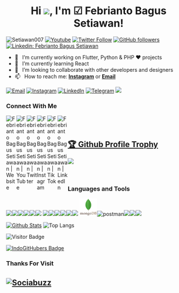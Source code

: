 <h1 align="center"> Hi <img src="https://tva1.sinaimg.cn/large/e6c9d24egy1h1571l0uucg205k05egri.gif" width="32">, I'm ☑ Febrianto Bagus Setiawan!</a></img></h1>

![Setiawan007](https://cardivo.vercel.app/api?name=Febrianto%20Bagus%20Setiawan&description=a.k.a.%20Setiawan007%20|%20Indonesian%20Developers&image=https://avatars.githubusercontent.com/u/33013375?v=4&backgroundColor=%23ecf0f1)
[![Youtube](https://img.shields.io/static/v1?label=Setiawan007&message=Subscribe&logo=YouTube&color=FF0000&style=for-the-badge)][youtube]
[![Twitter Follow](https://img.shields.io/twitter/follow/IdSetiawan007?color=1DA1F2&label=Followers&logo=twitter&style=for-the-badge)][twitter]
[![GitHub followers](https://img.shields.io/github/followers/Setiawan007?logo=GitHub&style=for-the-badge)][github]
[![Linkedin: Febrianto Bagus Setiawan](https://img.shields.io/badge/-CONNECT-blue?style=for-the-badge&logo=Linkedin&link=https://www.linkedin.com/in/setiawan007/)][linkedin]

- 🔭 &ensp;I’m currently working on Flutter, Python & PHP ❤️ projects
- 🌱 &ensp;I’m currently learning React 
- 👯 &ensp;I’m looking to collaborate with other developers and designers
- 📫 &ensp;How to reach me: [**Instagram**][instagram] or [**Email**][email] <br />
<p align="">
  <a href="mailto:febriantobagussetiawan@gmail.com" target="_blank"><img src="https://img.shields.io/badge/-Gmail-c14438?style=flat-square&logo=Gmail&logoColor=white" alt="Email"></a>
  <a href="https://instagram.com/setiawan.007" target="_blank"><img src="https://img.shields.io/badge/-Instagram-e4405f?style=flat-square&logo=instagram&logoColor=white" alt="Instagram"></a>
  <a href="https://www.linkedin.com/in/setiawan007/" target="_blank"><img src="https://img.shields.io/badge/LinkedIn-%230077B5.svg?&style=flat-square&logo=linkedin&logoColor=white" alt="LinkedIn"></a>
  <a href="https://t.me/kiosgameku" target="_blank"><img src="https://img.shields.io/badge/-Telegram-2ca5e0?style=flat-square&logo=telegram" alt="Telegram"></a>
  <a href="https://wa.me/6289681210290)](https://wa.me/6289681210290">
    <img src="https://img.shields.io/badge/-wa-green?style=flat-square&logo=Whatsapp&logoColor=white">
  </a>
</p>

### Connect With Me

[<img align="left" alt="Febrianto Bagus Setiawan | Website" width="28px" src="https://www.freepnglogos.com/uploads/logo-website-png/logo-website-website-logo-png-transparent-background-background-15.png" />][website]
[<img align="left" alt="Febrianto Bagus Setiawan | YouTube" width="28px" src="https://upload.wikimedia.org/wikipedia/commons/thumb/0/09/YouTube_full-color_icon_%282017%29.svg/640px-YouTube_full-color_icon_%282017%29.svg.png" />][youtube]
[<img align="left" alt="Febrianto Bagus Setiawan | Twitter" width="28px" src="https://help.twitter.com/content/dam/help-twitter/brand/logo.png" />][twitter]
[<img align="left" alt="Febrianto Bagus Setiawan | Instagram" width="28px" src="https://upload.wikimedia.org/wikipedia/commons/9/95/Instagram_logo_2022.svg" />][instagram]
[<img align="left" alt="Febrianto Bagus Setiawan | TikTok" width="28px" src="https://cdn.pixabay.com/photo/2021/01/30/06/42/tiktok-5962992_960_720.png" />][tiktok]
[<img align="left" alt="Febrianto Bagus Setiawan | LinkedIn" width="28px" src="https://cdn-icons-png.flaticon.com/512/174/174857.png" />][linkedin]

<br /> <br/>
<a href="https://github.com/ryo-ma/github-profile-trophy"><h2>🏆 Github Profile Trophy</h2></a>
<a href="https://github.com/ryo-ma/github-profile-trophy">
  <img width=800 src="https://github-profile-trophy.vercel.app/?username=Setiawan007&rank=-C,-B&column=8&theme=monokai&no-frame=true"/>
</a>


<br />

### Languages and Tools

<img src="https://img.icons8.com/color/48/000000/c-plus-plus-logo.png"/><img src="https://img.icons8.com/color/48/000000/javascript.png"/><img src="https://img.icons8.com/color/48/000000/dart.png"/><img src="https://img.icons8.com/color/48/000000/flutter.png"/><img src="https://img.icons8.com/color/48/000000/python.png"/><img src="https://img.icons8.com/color/48/000000/html-5.png"/> <img src="https://img.icons8.com/color/48/000000/css3.png"/><img src="https://img.icons8.com/color/48/000000/php.png"/><img src="https://img.icons8.com/color/48/000000/nodejs.png"/><img src="https://img.icons8.com/color/48/000000/firebase.png"/><img src="https://img.icons8.com/color/48/000000/google-cloud.png"/><img src="https://img.icons8.com/fluent/50/000000/mysql-logo.png"/>
<img src="https://raw.githubusercontent.com/devicons/devicon/master/icons/mongodb/mongodb-original-wordmark.svg" alt="mongodb" width="48" height="48"/><img src="https://www.vectorlogo.zone/logos/getpostman/getpostman-icon.svg" alt="postman" width="45" height="45"/><img src="https://img.icons8.com/color/48/000000/figma--v1.png"/><img src="https://img.icons8.com/color/48/000000/visual-studio-code-2019.png"/><img src="https://img.icons8.com/color/48/000000/xcode.png"/>





[![Github Stats](https://github-readme-stats.vercel.app/api?username=Setiawan007&theme=light&show_icons=true)](https://github.com/Setiawan007)
![Top Langs](https://github-readme-stats.vercel.app/api/top-langs/?username=Setiawan007&hide=TeX&layout=compact&theme=light)

![Visitor Badge](https://visitor-badge.laobi.icu/badge?page_id=Setiawan007)

<a href="https://indogithubers.vercel.app/">
   <img src="https://indogithubers-badge.vercel.app/badge?username=Setiawan007" alt="IndoGitHubers Badge">
  </a>

### Thanks For Visit
<a href="https://sociabuzz.com/setiawan007/support" target="_blank"><img src="https://img.shields.io/badge/Buy_Me_A_Coffee-FFDD00?style=for-the-badge&logo=buy-me-a-coffee&logoColor=black" height="32px" alt="Sociabuzz"></a>
---



[website]: https://setiawan007.github.io/
[twitter]: https://twitter.com/intent/follow?original_referer=https%3A%2F%2Fgithub.com%2Fidsetiawan007&screen_name=idsetiawan007
[youtube]: https://www.youtube.com/channel/UCdxhhSG2v-2OMnK440MnfHw?sub_confirmation=1
[linkedin]: https://linkedin.com/in/febrianto-bagus-setiawan-45271b18a/
[github]: https://github.com/Setiawan007
[instagram]: https://www.instagram.com/setiawan.007
[email]: mailto:febriantobagussetiawan@gmail.com
[tiktok]: https://tiktok.com/@setiawan.007



